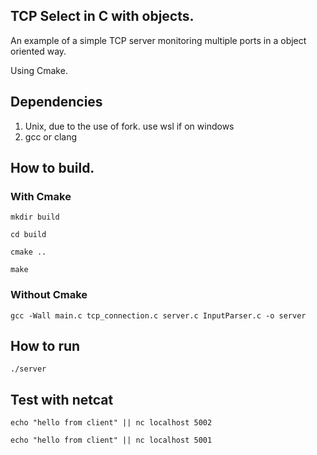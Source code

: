 ## TCP Select in C with objects.

An example of a simple TCP server monitoring multiple ports in a object oriented way.

Using Cmake.

## Dependencies

1. Unix, due to the use of fork. use wsl if on windows
2. gcc or clang

## How to build.

### With Cmake

`mkdir build`

`cd build`

`cmake ..`

`make`

### Without Cmake

`gcc -Wall main.c tcp_connection.c server.c InputParser.c -o server`

## How to run

`./server`

## Test with netcat

`echo "hello from client" || nc localhost 5002`

`echo "hello from client" || nc localhost 5001`
